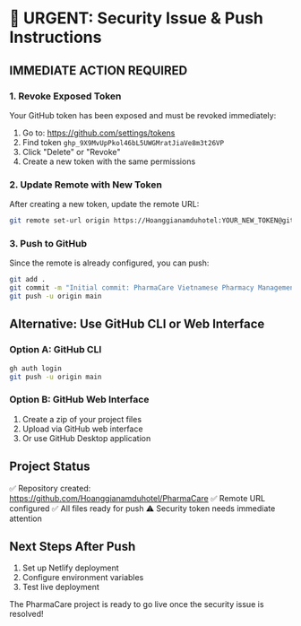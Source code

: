 # 🚨 URGENT: Security Issue & Push Instructions

## IMMEDIATE ACTION REQUIRED

### 1. Revoke Exposed Token
Your GitHub token has been exposed and must be revoked immediately:

1. Go to: https://github.com/settings/tokens
2. Find token `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`
3. Click "Delete" or "Revoke"
4. Create a new token with the same permissions

### 2. Update Remote with New Token
After creating a new token, update the remote URL:
```bash
git remote set-url origin https://Hoanggianamduhotel:YOUR_NEW_TOKEN@github.com/Hoanggianamduhotel/PharmaCare.git
```

### 3. Push to GitHub
Since the remote is already configured, you can push:
```bash
git add .
git commit -m "Initial commit: PharmaCare Vietnamese Pharmacy Management System"
git push -u origin main
```

## Alternative: Use GitHub CLI or Web Interface

### Option A: GitHub CLI
```bash
gh auth login
git push -u origin main
```

### Option B: GitHub Web Interface
1. Create a zip of your project files
2. Upload via GitHub web interface
3. Or use GitHub Desktop application

## Project Status
✅ Repository created: https://github.com/Hoanggianamduhotel/PharmaCare
✅ Remote URL configured
✅ All files ready for push
⚠️ Security token needs immediate attention

## Next Steps After Push
1. Set up Netlify deployment
2. Configure environment variables
3. Test live deployment

The PharmaCare project is ready to go live once the security issue is resolved!